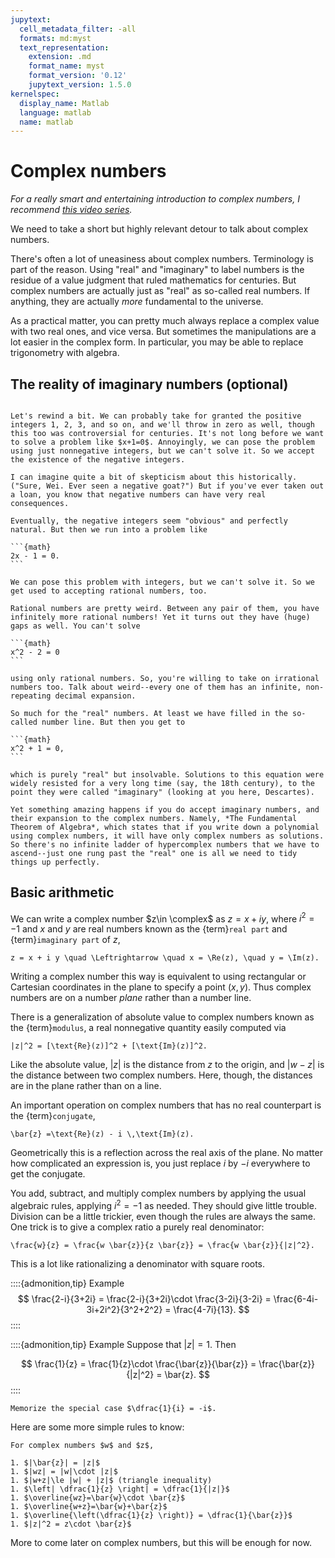 ```yaml
---
jupytext:
  cell_metadata_filter: -all
  formats: md:myst
  text_representation:
    extension: .md
    format_name: myst
    format_version: '0.12'
    jupytext_version: 1.5.0
kernelspec:
  display_name: Matlab
  language: matlab
  name: matlab
---
```


# Complex numbers

*For a really smart and entertaining introduction to complex numbers, I recommend [this video series](https://youtu.be/T647CGsuOVU).*

We need to take a short but highly relevant detour to talk about complex numbers.

There's often a lot of uneasiness about complex numbers. Terminology is part of the reason. Using "real" and "imaginary" to label numbers is the residue of a value judgment that ruled mathematics for centuries. But complex numbers are actually just as "real" as so-called real numbers. If anything, they are actually *more* fundamental to the universe.

As a practical matter, you can pretty much always replace a complex value with two real ones, and vice versa. But sometimes the manipulations are a lot easier in the complex form. In particular, you may be able to replace trigonometry with algebra.

## The reality of imaginary numbers (optional)
`````{toggle}

Let's rewind a bit. We can probably take for granted the positive integers 1, 2, 3, and so on, and we'll throw in zero as well, though this too was controversial for centuries. It's not long before we want to solve a problem like $x+1=0$. Annoyingly, we can pose the problem using just nonnegative integers, but we can't solve it. So we accept the existence of the negative integers.

I can imagine quite a bit of skepticism about this historically. ("Sure, Wei. Ever seen a negative goat?") But if you've ever taken out a loan, you know that negative numbers can have very real consequences.

Eventually, the negative integers seem "obvious" and perfectly natural. But then we run into a problem like

```{math}
2x - 1 = 0.
```

We can pose this problem with integers, but we can't solve it. So we get used to accepting rational numbers, too.

Rational numbers are pretty weird. Between any pair of them, you have infinitely more rational numbers! Yet it turns out they have (huge) gaps as well. You can't solve

```{math}
x^2 - 2 = 0
```

using only rational numbers. So, you're willing to take on irrational numbers too. Talk about weird--every one of them has an infinite, non-repeating decimal expansion.

So much for the "real" numbers. At least we have filled in the so-called number line. But then you get to

```{math}
x^2 + 1 = 0,
```

which is purely "real" but insolvable. Solutions to this equation were widely resisted for a very long time (say, the 18th century), to the point they were called "imaginary" (looking at you here, Descartes).

Yet something amazing happens if you do accept imaginary numbers, and their expansion to the complex numbers. Namely, *The Fundamental Theorem of Algebra*, which states that if you write down a polynomial using complex numbers, it will have only complex numbers as solutions. So there's no infinite ladder of hypercomplex numbers that we have to ascend--just one rung past the "real" one is all we need to tidy things up perfectly.
`````
## Basic arithmetic

We can write a complex number $z\in \complex$ as $z=x+iy$, where $i^2=-1$ and $x$ and $y$ are real numbers known as the {term}`real part` and {term}`imaginary part` of $z$,

```{math}
z = x + i y \quad \Leftrightarrow \quad x = \Re(z), \quad y = \Im(z).
```

Writing a complex number this way is equivalent to using rectangular or Cartesian coordinates in the plane to specify a point $(x,y)$. Thus complex numbers are on a number *plane* rather than a number line.

There is a generalization of absolute value to complex numbers known as the {term}`modulus`, a real nonnegative quantity easily computed via

```{math}
|z|^2 = [\text{Re}(z)]^2 + [\text{Im}(z)]^2.
```

Like the absolute value, $|z|$ is the distance from $z$ to the origin, and $|w-z|$ is the distance between two complex numbers. Here, though, the distances are in the plane rather than on a line.

An important operation on complex numbers that has no real counterpart is the {term}`conjugate`,

```{math}
\bar{z} =\text{Re}(z) - i \,\text{Im}(z).
```

Geometrically this is a reflection across the real axis of the plane. No matter how complicated an expression is, you just replace $i$ by $-i$ everywhere to get the conjugate.

You add, subtract, and multiply complex numbers by applying the usual algebraic rules, applying $i^2=-1$ as needed. They should give little trouble. Division can be a little trickier, even though the rules are always the same. One trick is to give a complex ratio a purely real denominator:

```{math}
\frac{w}{z} = \frac{w \bar{z}}{z \bar{z}} = \frac{w \bar{z}}{|z|^2}.
```

This is a lot like rationalizing a denominator with square roots. 

::::{admonition,tip} Example
$$
\frac{2-i}{3+2i} = \frac{2-i}{3+2i}\cdot \frac{3-2i}{3-2i}
= \frac{6-4i-3i+2i^2}{3^2+2^2} = \frac{4-7i}{13}.
$$
::::

::::{admonition,tip} Example
Suppose that $|z|=1$. Then 

$$
\frac{1}{z} = \frac{1}{z}\cdot \frac{\bar{z}}{\bar{z}} = \frac{\bar{z}}{|z|^2} = \bar{z}.
$$
::::

```{tip}
Memorize the special case $\dfrac{1}{i} = -i$.
```

Here are some more simple rules to know:

````{proof:property} Complex arithmetic
For complex numbers $w$ and $z$,

1. $|\bar{z}| = |z|$
1. $|wz| = |w|\cdot |z|$
1. $|w+z|\le |w| + |z|$ (triangle inequality)
1. $\left| \dfrac{1}{z} \right| = \dfrac{1}{|z|}$
1. $\overline{wz}=\bar{w}\cdot \bar{z}$
1. $\overline{w+z}=\bar{w}+\bar{z}$
1. $\overline{\left(\dfrac{1}{z} \right)} = \dfrac{1}{\bar{z}}$
1. $|z|^2 = z\cdot \bar{z}$
````

More to come later on complex numbers, but this will be enough for now.
